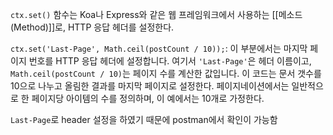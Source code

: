 `ctx.set()` 함수는 Koa나 Express와 같은 웹 프레임워크에서 사용하는 [[메소드(Method)]]로, HTTP 응답 헤더를 설정한다.

`ctx.set('Last-Page', Math.ceil(postCount / 10));`: 이 부분에서는 마지막 페이지 번호를 HTTP 응답 헤더에 설정합니다. 여기서 `'Last-Page'`은 헤더 이름이고, `Math.ceil(postCount / 10)`는 페이지 수를 계산한 값입니다. 이 코드는 문서 갯수를 10으로 나누고 올림한 결과를 마지막 페이지로 설정한다.
페이지네이션에서는 일반적으로 한 페이지당 아이템의 수를 정의하며, 이 예에서는 10개로 가정한다.


`Last-Page`로 header 설정을 하였기 때문에 postman에서 확인이 가능함
